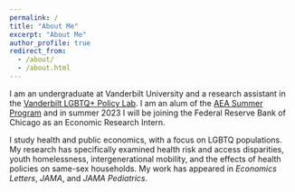 ```yaml
---
permalink: /
title: "About Me"
excerpt: "About Me"
author_profile: true
redirect_from: 
  - /about/
  - /about.html
---
```

I am an undergraduate at Vanderbilt University and a research assistant in the [Vanderbilt LGBTQ+ Policy Lab](https://www.vanderbilt.edu/lgbtq-policy-lab/). I am an alum of the [AEA Summer Program](https://www.aeaweb.org/about-aea/committees/AEASP) and in summer 2023 I will be joining the Federal Reserve Bank of Chicago as an Economic Research Intern.

I study health and public economics, with a focus on LGBTQ populations. My research has specifically examined health risk and access disparities, youth homelessness, intergenerational mobility, and the effects of health policies on same-sex households. My work has appeared in *Economics Letters*, *JAMA*, and *JAMA Pediatrics*.


